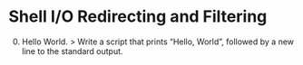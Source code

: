 # Shell I/O Redirecting and Filtering
0. Hello World. > Write a script that prints “Hello, World”, followed by a new line to the standard output.

